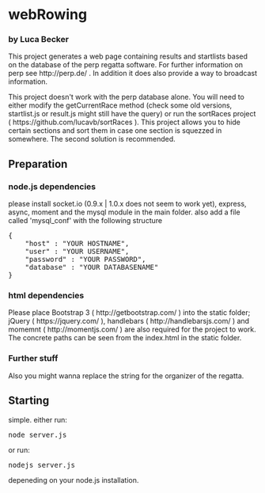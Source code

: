 # webRowing 
### by Luca Becker


<p>This project generates a web page containing results and startlists based on the database of the perp regatta software. For further information on perp see http://perp.de/ . In addition it does also provide a way to broadcast information.</p>
<p>This project doesn't work with the perp database alone. You will need to either modify the getCurrentRace method (check some old versions, startlist.js or result.js might still have the query) or run the sortRaces project ( https://github.com/lucavb/sortRaces ). This project allows you to hide certain sections and sort them in case one section is squezzed in somewhere. The second solution is recommended.</p>


## Preparation

### node.js dependencies

please install socket.io (0.9.x | 1.0.x does not seem to work yet), express, async, moment and the mysql module in the main folder.
also add a file called 'mysql_conf' with the following structure
<pre>
{
	"host" : "YOUR HOSTNAME",
	"user" : "YOUR USERNAME",
	"password" : "YOUR PASSWORD",
	"database" : "YOUR DATABASENAME"
}
</pre>

### html dependencies

<p>Please place Bootstrap 3 ( http://getbootstrap.com/ ) into the static folder; jQuery ( https://jquery.com/ ), handlebars ( http://handlebarsjs.com/ ) and momemnt ( http://momentjs.com/ ) are also required for the project to work.
The concrete paths can be seen from the index.html in the static folder.</p>

### Further stuff

<p>Also you might wanna replace the string for the organizer of the regatta.</p>

## Starting

simple. either run:
<pre>
node server.js
</pre>
or run:
<pre>
nodejs server.js
</pre>
depeneding on your node.js installation.
